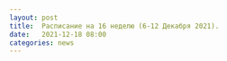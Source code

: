 ```yaml
---
layout: post
title:  Расписание на 16 неделю (6-12 Декабря 2021).
date:   2021-12-18 08:00
categories: news
---
```


